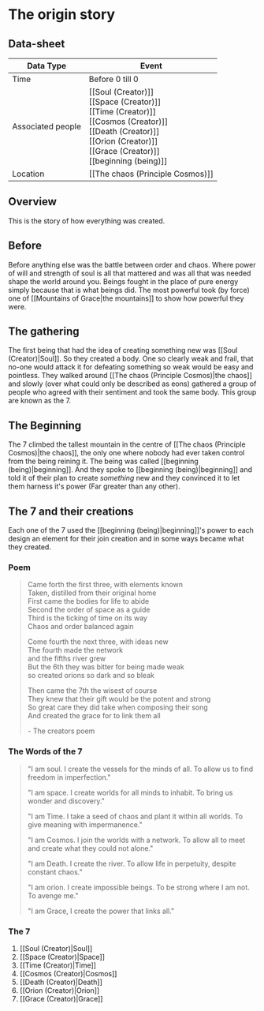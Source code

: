 # The origin story

## Data-sheet

| Data Type | Event |
| --- | --- |
| Time | Before 0 till 0 |
| Associated people | [[Soul (Creator)]] <br> [[Space (Creator)]] <br> [[Time (Creator)]] <br> [[Cosmos (Creator)]] <br> [[Death (Creator)]] <br> [[Orion (Creator)]] <br> [[Grace (Creator)]] <br> [[beginning (being)]]|
| Location | [[The chaos (Principle Cosmos)]] |

## Overview

This is the story of how everything was created.

## Before

Before anything else was the battle between order and chaos. Where power of will and strength of soul is all that mattered and was all that was needed shape the world around you. Beings fought in the place of pure energy simply because that is what beings did. The most powerful took (by force) one of [[Mountains of Grace|the mountains]] to show how powerful they were.

## The gathering

The first being that had the idea of creating something new was [[Soul (Creator)|Soul]]. So they created a body. One so clearly weak and frail, that no-one would attack it for defeating something so weak would be easy and pointless. They walked around [[The chaos (Principle Cosmos)|the chaos]] and slowly (over what could only be described as eons) gathered a group of people who agreed with their sentiment and took the same body. This group are known as the 7.

## The Beginning

The 7 climbed the tallest mountain in the centre of [[The chaos (Principle Cosmos)|the chaos]], the only one where nobody had ever taken control from the being reining it. The being was called [[beginning (being)|beginning]]. And they spoke to [[beginning (being)|beginning]] and told it of their plan to create *something* new and they convinced it to let them harness it's power (Far greater than any other).

## The 7 and their creations

Each one of the 7 used the [[beginning (being)|beginning]]'s power to each design an element for their join creation and in some ways became what they created.

### Poem

> Came forth the first three, with elements known\
> Taken, distilled from their original home\
> First came the bodies for life to abide\
> Second the order of space as a guide\
> Third is the ticking of time on its way\
> Chaos and order balanced again
>
> Come fourth the next three, with ideas new\
> The fourth made the network\
> and the fifths river grew\
> But the 6th they was bitter for being made weak\
> so created orions so dark and so bleak
>
> Then came the 7th the wisest of course\
> They knew that their gift would be the potent and strong\
> So great care they did take when composing their song\
> And created the grace for to link them all
>
> \- The creators poem

### The Words of the 7

> "I am soul. I create the vessels for the minds of all. To allow us to find freedom in imperfection."
>
> "I am space. I create worlds for all minds to inhabit. To bring us wonder and discovery."
>
> "I am Time. I take a seed of chaos and plant it within all worlds. To give meaning with impermanence."
>
> "I am Cosmos. I join the worlds with a network. To allow all to meet and create what they could not alone."
>
> "I am Death. I create the river. To allow life in perpetuity, despite constant chaos."
>
> "I am orion. I create impossible beings. To be strong where I am not. To avenge me."
>
> "I am Grace, I create the power that links all."

### The 7

1) [[Soul (Creator)|Soul]]
2) [[Space (Creator)|Space]]
3) [[Time (Creator)|Time]]
4) [[Cosmos (Creator)|Cosmos]]
5) [[Death (Creator)|Death]]
6) [[Orion (Creator)|Orion]]
7) [[Grace (Creator)|Grace]]
